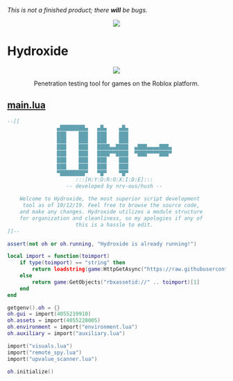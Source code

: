 *This is not a finished product; there* ***will*** *be bugs.*

<p align="center">
  <img src="https://i.vgy.me/v90wQc.png">
</p>

# Hydroxide

<p align="center">
  <img src="https://i.vgy.me/qJi8FC.png">
</p>
<p align="center">
  Penetration testing tool for games on the Roblox platform.
</p>



## <a href="https://github.com/Saireon/HydroxideDuplicate/blob/master/main.lua"><b>main.lua</b></a>

```lua
--[[
                ▄████████▄   ▄█▄    ▄█▄   
                ███    ███   ███    ███   
                ███    ███   ███    ███   
                ███    ███   ████▄▄████  ▄███▄▄▄▄███▄ 
                ███    ███   ████▀▀████  ▀███▀▀▀▀███▀  
                ███    ███   ███    ███   
                ███    ███   ███    ███   
                ▀████████▀   ▀█▀    ▀█▀    
                      :::[H:Y:D:R:O:X:I:D:E]:::
                   -- developed by nrv-ous/hush --   
    
    Welcome to Hydroxide, the most superior script development
     tool as of 10/12/19. Feel free to browse the source code, 
    and make any changes. Hydroxide utilizes a module structure 
    for organization and cleanliness, so my apologies if any of 
                      this is a hassle to edit.
]]--

assert(not oh or oh.running, "Hydroxide is already running!")

local import = function(toimport)
    if type(toimport) == "string" then
        return loadstring(game:HttpGetAsync("https://raw.githubusercontent.com/Saireon/HydroxideDuplicate/master/" .. toimport))()
    else 
        return game:GetObjects("rbxassetid://" .. toimport)[1]
    end
end

getgenv().oh = {}
oh.gui = import(4055219910)
oh.assets = import(4055228005)
oh.environment = import("environment.lua") 
oh.auxiliary = import("auxiliary.lua")

import("visuals.lua")
import("remote_spy.lua")
import("upvalue_scanner.lua")

oh.initialize()
```
